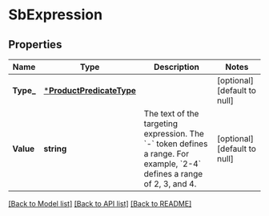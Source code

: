 # SbExpression

## Properties
Name | Type | Description | Notes
------------ | ------------- | ------------- | -------------
**Type_** | [***ProductPredicateType**](ProductPredicateType.md) |  | [optional] [default to null]
**Value** | **string** | The text of the targeting expression. The &#x60;-&#x60; token defines a range. For example, &#x60;2-4&#x60; defines a range of 2, 3, and 4. | [optional] [default to null]

[[Back to Model list]](../README.md#documentation-for-models) [[Back to API list]](../README.md#documentation-for-api-endpoints) [[Back to README]](../README.md)

